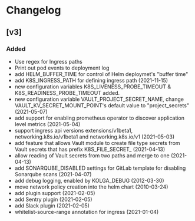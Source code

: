 # Changelog

## [v3]
### Added
- Use regex for Ingress paths
- Print out pod events to deployment log
- add HELM_BUFFER_TIME for control of Helm deploymet's "buffer time"
- add K8S_INGRESS_PATH for defining ingress path (2021-11-15)
- new configuration variables K8S_LIVENESS_PROBE_TIMEOUT & K8S_READINESS_PROBE_TIMEOUT added.
- new configuration variable VAULT_PROJECT_SECRET_NAME, change VAULT_KV_SECRET_MOUNT_POINT's default value to "project_secrets" (2021-05-07)
- add support for enabling prometheus operator to discover application level metrics (2021-05-04)
- support ingress api versions extensions/v1beta1, networking.k8s.io/v1beta1 and networking.k8s.io/v1 (2021-05-03)
- add feature that allows Vault module to create file type secrets from Vault secrets that has prefix K8S_FILE_SECRET_ (2021-04-13)
- allow reading of Vault secrets from two paths and merge to one (2021-04-13)
- add SONARQUBE_DISABLED settings for GitLab template for disabling Sonarqube scans (2021-04-07)
- add debug logging, enabled by KOLGA_DEBUG (2012-03-30)
- move network policy creation into the helm chart (2010-03-24)
- add plugin support (2021-02-05)
- add Sentry plugin (2021-02-05)
- add Slack plugin (2021-02-05)
- whitelist-source-range annotation for ingress (2021-01-04)
